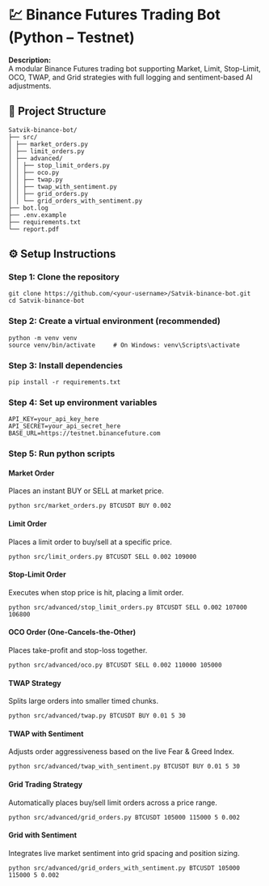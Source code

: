 # 💹 Binance Futures Trading Bot (Python – Testnet)

**Description:**  
A modular Binance Futures trading bot supporting Market, Limit, Stop-Limit, OCO, TWAP, and Grid strategies with full logging and sentiment-based AI adjustments.


## 🧩 Project Structure

```
Satvik-binance-bot/
├── src/
│ ├── market_orders.py
│ ├── limit_orders.py
│ ├── advanced/
│ │ ├── stop_limit_orders.py
│ │ ├── oco.py
│ │ ├── twap.py
│ │ ├── twap_with_sentiment.py
│ │ ├── grid_orders.py
│ │ └── grid_orders_with_sentiment.py
├── bot.log
├── .env.example
├── requirements.txt
└── report.pdf
```

## ⚙️ Setup Instructions

### Step 1: Clone the repository
```
git clone https://github.com/<your-username>/Satvik-binance-bot.git
cd Satvik-binance-bot
```

### Step 2: Create a virtual environment (recommended)

```
python -m venv venv
source venv/bin/activate     # On Windows: venv\Scripts\activate
```

### Step 3: Install dependencies

```
pip install -r requirements.txt
```

### Step 4: Set up environment variables

```
API_KEY=your_api_key_here
API_SECRET=your_api_secret_here
BASE_URL=https://testnet.binancefuture.com
```

### Step 5: Run python scripts

#### Market Order
Places an instant BUY or SELL at market price.
```
python src/market_orders.py BTCUSDT BUY 0.002
```

#### Limit Order
Places a limit order to buy/sell at a specific price.
```
python src/limit_orders.py BTCUSDT SELL 0.002 109000
```
#### Stop-Limit Order
Executes when stop price is hit, placing a limit order.
```
python src/advanced/stop_limit_orders.py BTCUSDT SELL 0.002 107000 106800
```
#### OCO Order (One-Cancels-the-Other)
Places take-profit and stop-loss together.
```
python src/advanced/oco.py BTCUSDT SELL 0.002 110000 105000
```
#### TWAP Strategy
Splits large orders into smaller timed chunks.
```
python src/advanced/twap.py BTCUSDT BUY 0.01 5 30
```

#### TWAP with Sentiment
Adjusts order aggressiveness based on the live Fear & Greed Index.
```
python src/advanced/twap_with_sentiment.py BTCUSDT BUY 0.01 5 30
```
#### Grid Trading Strategy
Automatically places buy/sell limit orders across a price range.
```
python src/advanced/grid_orders.py BTCUSDT 105000 115000 5 0.002
```

#### Grid with Sentiment
Integrates live market sentiment into grid spacing and position sizing.
```
python src/advanced/grid_orders_with_sentiment.py BTCUSDT 105000 115000 5 0.002
```




